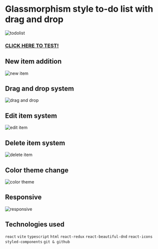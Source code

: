 # Glassmorphism style to-do list with drag and drop
![todolist](https://user-images.githubusercontent.com/118204748/228327496-448934f4-d325-4e24-a60e-59eba98bc3ab.png)

### [CLICK HERE TO TEST!](https://natansalgado.github.io/todo-list/)

## New item addition
![new item](https://user-images.githubusercontent.com/118204748/228307092-9e67964e-8e54-442a-bee2-4afd563ac6a7.gif)

## Drag and drop system
![drag and drop](https://user-images.githubusercontent.com/118204748/228309063-b3b9f7ca-d411-43a6-ab2d-333ca8e15c53.gif)

## Edit item system
![edit item](https://user-images.githubusercontent.com/118204748/228309337-86888256-6540-497c-90a5-294769f53916.gif)

## Delete item system
![delete item](https://user-images.githubusercontent.com/118204748/228309526-0ca75554-c6a8-4cc1-b23b-5e71d8c94211.gif)

## Color theme change
![color theme](https://user-images.githubusercontent.com/118204748/228309843-fc4dee9d-c534-42f5-a8d6-46f66dbad8aa.gif)

## Responsive
![responsive](https://user-images.githubusercontent.com/118204748/228314186-2de0e901-af7c-401a-8114-83a6b25b8eba.gif)

## Technologies used
`react`
`vite`
`typescript`
`html`
`react-redux`
`react-beautiful-dnd`
`react-icons`
`styled-components`
`git & github`